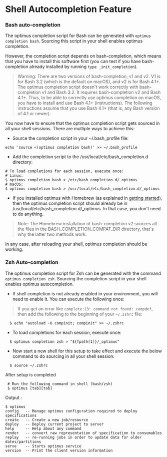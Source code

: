 # Shell Autocompletion Feature

### Bash auto-completion 

The optimus completion script for Bash can be generated with `optimus completion bash`. Sourcing this script in your shell enables optimus completion.

However, the completion script depends on bash-completion, which means that you have to install this software first (you can test if you have bash-completion already installed by running 
`type _init_completion`).


>Warning: There are two versions of bash-completion, v1 and v2. V1 is for Bash 3.2 (which is the default on macOS), and v2 is for Bash 4.1+. The optimus completion script doesn't work correctly with bash-completion v1 and Bash 3.2. It requires bash-completion v2 and Bash 4.1+. Thus, to be able to correctly use optimus completion on macOS, you have to install and use Bash 4.1+ (instructions). The following instructions assume that you use Bash 4.1+ (that is, any Bash version of 4.1 or newer).


You now have to ensure that the optimus completion script gets sourced in all your shell sessions. There are multiple ways to achieve this:
- Source the completion script in your ~/.bash_profile file:

```
echo 'source <(optimus completion bash)' >> ~/.bash_profile
```

- Add the completion script to the /usr/local/etc/bash_completion.d directory:
```
# To load completions for each session, execute once:
# Linux:
$ optimus completion bash > /etc/bash_completion.d/_optimus
# macOS:
$ optimus completion bash > /usr/local/etc/bash_completion.d/_optimus
```

- If you installed optimus with Homebrew (as explained in [getting started](../getting-started/installation)), then the optimus completion script should already be in /usr/local/etc/bash_completion.d/_optimus. In that case, you don't need to do anything.

>Note: The Homebrew installation of bash-completion v2 sources all the files in the BASH_COMPLETION_COMPAT_DIR directory, that's why the latter two methods work.

In any case, after reloading your shell, optimus completion should be working.


### Zsh Auto-completion

The optimus completion script for Zsh can be generated with the command `optimus completion zsh`. Sourcing the completion script in your shell enables optimus autocompletion.

- If shell completion is not already enabled in your environment, you will need to enable it. You can execute the following once:

>If you get an error like `complete:13: command not found: compdef`, then add the following to the beginning of your `~/.zshrc` file:

```
  $ echo "autoload -U compinit; compinit" >> ~/.zshrc
```
- To load completions for each session, execute once:
```
  $ optimus completion zsh > "${fpath[1]}/_optimus"
```
- Now start a new shell for this setup to take effect and execute the below command to do sourcing in all your shell session:
```
  $ source ~/.zshrc 
```

After setup is completed
```
 # Run the following command in shell (bash/zsh)
 $ optimus [tab][tab]
 ```

Output :
 ```
$ optimus 
config   -- Manage optimus configuration required to deploy specifications
create   -- Create a new job/resource
deploy   -- Deploy current project to server
help     -- Help about any command
render   -- convert raw representation of specification to consumables
replay   -- re-running jobs in order to update data for older dates/partitions
serve    -- Starts optimus service
version  -- Print the client version information
 ```